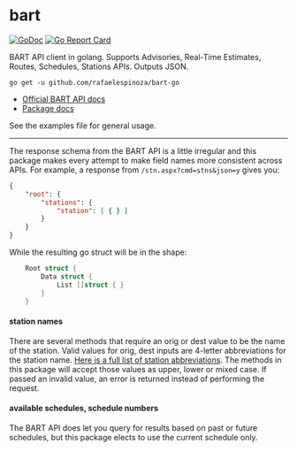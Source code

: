 # bart

[![GoDoc](https://godoc.org/github.com/rafaelespinoza/bart-go?status.svg)](https://godoc.org/github.com/rafaelespinoza/bart-go)
[![Go Report Card](https://goreportcard.com/badge/github.com/rafaelespinoza/bart-go)](https://goreportcard.com/report/github.com/rafaelespinoza/bart-go)

BART API client in golang.
Supports Advisories, Real-Time Estimates, Routes, Schedules, Stations APIs.
Outputs JSON.

`go get -u github.com/rafaelespinoza/bart-go`

-   [Official BART API docs](https://api.bart.gov/docs/overview/index.aspx)
-   [Package docs](https://godoc.org/github.com/rafaelespinoza/bart-go)


See the examples file for general usage.

---

The response schema from the BART API is a little irregular and this package makes every attempt to
make field names more consistent across APIs. For example, a response from `/stn.aspx?cmd=stns&json=y` gives you:

```json
{
    "root": {
        "stations": {
            "station": [ { } ]
        }
    }
}
```

While the resulting go struct will be in the shape:

```go
    Root struct {
        Data struct {
            List []struct { }
        }
    }
```

#### station names

There are several methods that require an orig or dest value to be the name of the station. Valid
values for orig, dest inputs are 4-letter abbreviations for the station name. [Here is a full list
of station abbreviations](https://api.bart.gov/docs/overview/abbrev.aspx). The methods in this
package will accept those values as upper, lower or mixed case. If passed an invalid value, an error
is returned instead of performing the request.

#### available schedules, schedule numbers

The BART API does let you query for results based on past or future schedules, but this package
elects to use the current schedule only.
